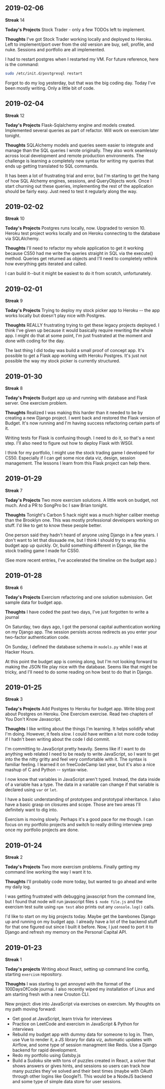 ## 2019-02-06

**Streak** 14

**Today's Projects** Stock Trader - only a few TODOs left to implement.

**Thoughts** I've got Stock Trader working locally and deployed to
Heroku. Left to implement/port over from the old version are buy, sell,
profile, and nuke. Sessions and portfolio are all implemented.

I had to restart postgres when I restarted my VM. For future reference,
here is the command:

```bash
sudo /etc/init.d/postgresql restart
```

Forgot to do my log yesterday, but that was the big coding day. Today
I've been mostly writing. Only a little bit of code.


## 2019-02-04

**Streak** 12

**Today's Projects** Flask-Sqlalchemy engine and models created.
Implemented several queries as part of refactor. Will work on exercism
later tonight.

**Thoughts** SQLAlchemy models and queries seem easier to integrate and
manage than the SQL queries I wrote originally. They also work
seamlessly across local development and remote production environments.
The challenge is learning a completely new syntax for writing my
queries that ends up getting translated to SQL commands.

It has been a lot of frustrating trial and error, but I'm starting to
get the hang of how SQL Alchemy engines, sessions, and QueryObjects
work. Once I start churning out these queries, implementing the rest of
the application should be fairly easy. Just need to test it regularly
along the way.


## 2019-02-02

**Streak** 10

**Today's Projects** Postgres runs locally, now. Upgraded to version 10.
Heroku test project works locally and on Heroku connecting to the
database via SQLAlchemy.

**Thoughts** I'll need to refactor my whole application to get it
working because CS50 had me write the queries straight in SQL via the
execute() method. Queries get returned as objects and I'll need to
completely rethink how everything gets iterated and called.

I can build it--but it might be easiest to do it from scratch,
unfortunately.


## 2019-02-01

**Streak** 9

**Today's Projects** Trying to deploy my stock picker app to Heroku --
the app works locally but doesn't play nice with Postgres.

**Thoughts** REALLY frustrating trying to get these legacy projects
deployed. I think I've given up because it would basically require
rewriting the whole app. I might do that at some point, I'm just
frustrated at the moment and done with coding for the day.

The last thing I did today was build a small proof of concept app. It's
possible to get a Flask app working with Heroku Postgres. It's just not
possible the way my stock picker is currently structured.


## 2019-01-30

**Streak** 8

**Today's Projects** Budget app up and running with database and Flask
server. One exercism problem.

**Thoughts** Realized I was making this harder than it needed to be by
creating a new Django project. I went back and restored the Flask
version of Budget. It's now running and I'm having success refactoring
certain parts of it.

Writing tests for Flask is confusing though. I need to do it, so that's
a next step. I'll also need to figure out how to deploy Flask with WSGI.

I think for my portfolio, I might use the stock trading game I developed
for CS50. Especially if I can get some nice data viz, design, session
management. The lessons I learn from this Flask project can help there.


## 2019-01-29

**Streak** 7

**Today's Projects** Two more exercism solutions. A little work on
budget, not much. And a PR to SongPro bc I saw Brian tonight.

**Thoughts** Tonight's Carbon 5 hack night was a much higher caliber
meetup than the Brooklyn one. This was mostly professional developers
working on stuff. I'd like to get to know these people better.

One person said they hadn't heard of anyone using Django in a few years.
I don't want to let that dissuade me, but I think I should try to wrap
this budget app up quickly. Or, build something different in Django,
like the stock trading game I made for CS50.

(See more recent entries, I've accelerated the timeline on the budget
app.)

## 2019-01-28

**Streak** 6

**Today's Projects** Exercism refactoring and one solution submission.
Get sample data for budget app.

**Thoughts** I have coded the past two days, I've just forgotten to
write a journal

On Saturday, two days ago, I got the personal capital authentication
working on my Django app. The session persists across redirects as you
enter your two-factor authentication code.

On Sunday, I defined the database schema in `models.py` while I was at
Hacker Hours.

At this point the budget app is coming along, but I'm not looking
forward to making the JSON file play nice with the database. Seems like
that might be tricky, and I'll need to do some reading on how best to do
that in Django.


## 2019-01-25

**Streak** 3

**Today's Projects** Add Postgres to Heroku for budget app. Write blog
post about Postgres on Heroku. One Exercism exercise. Read two chapters
of You Don't Know Javascript.

**Thoughts** I like writing about the things I'm learning. It helps
solidify what I'm doing. However, it feels slow. I could have written a
lot more code today if I hadn't been writing about the code I did
commit.

I'm committing to JavaScript pretty heavily. Seems like if I want to do
anything web related I need to be ready to write JavaScript, so I want
to get into the the nitty gritty and feel very comfortable with it. The
syntax is familiar feeling. I learned it on freeCodeCamp last year, but
it's also a nice mashup of C and Python -- syntax-wise.

I now know that variables in JavaScript aren't typed. Instead, the data
inside of a variable has a type. The data in a variable can change if
that variable is declared using `var` or `let`.

I have a basic understanding of prototypes and prototypal inheritance. I
also have a basic grasp on closures and scope. Those are two areas I'll
definitely want to dig into.

Exercism is moving slowly. Perhaps it's a good pace for me though. I can
focus on my portfolio projects and switch to really drilling interview
prep once my portfolio projects are done.


## 2019-01-24

**Streak** 2

**Today's Projects** Two more exercism problems. Finally getting my
command line working the way I want it to.

**Thoughts** I'll probably code more today, but wanted to go ahead and
write my daily log.

I was getting frustrated with debugging javascript from the command
line, but I found that node will run javascript files `$ node file.js`
and the exercism test suite using `npm test` also prints out any
`console.log()` calls.

I'd like to start on my big projects today. Maybe get the barebones
Django up and running on my budget app. I already have a lot of the
backend stuff for that one figured out since I built it before. Now, I
just need to port it to Django and refresh my memory on the Personal
Capital API.

## 2019-01-23

**Streak** 1

**Today's projects** Writing about React, setting up command line
config, starting `exercism` repository.

**Thoughts** I was starting to get annoyed with the format of the
100DaysOfCode journal. I also recently wiped my installation of Linux
and am starting fresh with a new Crouton CLI.

New project: dive into JavaScript via exercises on exercism. My thoughts
on my path moving forward:

- Get good at JavaScript, learn trivia for interviews
- Practice on LeetCode and exercism in JavaScript & Python for
  interviews
- Rebuild my budget app with dummy data for someone to log in. Then, use
  Vue to render it, a JS library for data viz, automatic updates with
  Airflow, and some type of session managment like Redis. Use a Django
  backend for rapid development.
- Redo my portfolio using Gatsby.js
- Build a Sudoku site with tons of puzzles created in React, a solver
  that shows answers or gives hints, and sessions so users can track how
  many puzzles they've solved and their best times (maybe with OAuth
  through other logins like Google?). This would be a NodeJS backend and
  some type of simple data store for user sessions.
